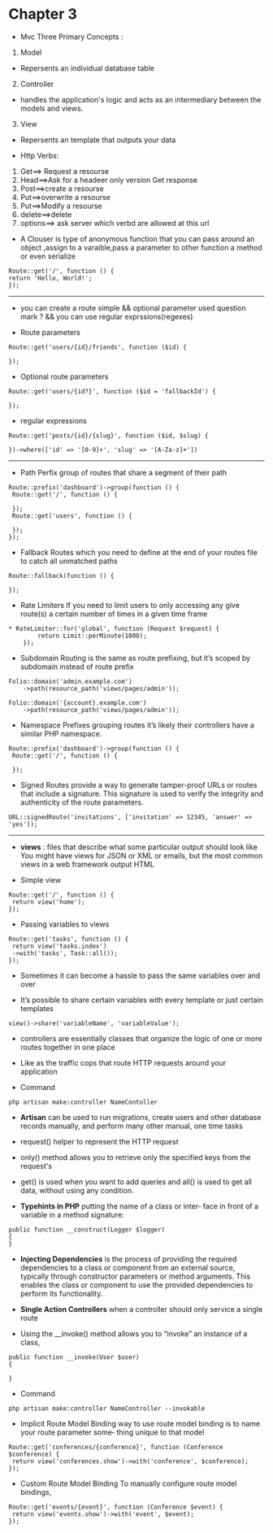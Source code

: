 # Chapter 3
 * Mvc Three Primary Concepts :
1) Model
 * Repersents an individual database table 
2) Controller 
  * handles the application's logic and acts as an intermediary between the models and views.
3) View
  * Repersents an template that outputs your data 

* Http Verbs:

1) Get==> Request a resourse 
2) Head==>Ask for a headeer only version Get response
3) Post==>create a resourse 
4) Put==>overwrite a resourse 
5) Put==>Modify a resourse  
6) delete==>delete
7) options==> ask server which verbd are allowed at this url

* A Clouser is type of anonymous function that you can pass around an object ,assign to a varaible,pass a parameter to other function a method or even serialize 

 ```
Route::get('/', function () {
 return 'Hello, World!';
});

```
_________________________________

* you can create a route simple && optional parameter used question mark ? && you can use regular exprssions(regexes) 
 
* Route parameters
```
Route::get('users/{id}/friends', function ($id) {
 
});

```

* Optional route parameters

```
Route::get('users/{id?}', function ($id = 'fallbackId') {
 
});
```

* regular expressions 
```
Route::get('posts/{id}/{slug}', function ($id, $slug) {
 
})->where(['id' => '[0-9]+', 'slug' => '[A-Za-z]+'])
```
_____________________________________

* Path Perfix 
 group of routes that share a segment of their path
```
Route::prefix('dashboard')->group(function () {
 Route::get('/', function () {
  
 });
 Route::get('users', function () {
  
 });
});
```
* Fallback Routes
  which you need to define
at the end of your routes file to catch all unmatched paths
```
Route::fallback(function () {
     
});
```

* Rate Limiters
If you need to limit users to only accessing any give route(s) a certain number of
times in a given time frame

```
* RateLimiter::for('global', function (Request $request) {
        return Limit::perMinute(1000);
    });
```

* Subdomain Routing is the same as route prefixing, but it’s scoped by subdomain
instead of route prefix

```
Folio::domain('admin.example.com')
    ->path(resource_path('views/pages/admin'));

Folio::domain('{account}.example.com')
    ->path(resource_path('views/pages/admin'));
```

* Namespace Prefixes grouping routes it’s likely their controllers have a similar PHP namespace.

```
Route::prefix('dashboard')->group(function () {
 Route::get('/', function () {
  
 });

```
* Signed Routes
 provide a way to generate tamper-proof URLs or routes that include a signature. This signature is used to verify the integrity and authenticity of the route parameters.

```
URL::signedRoute('invitations', ['invitation' => 12345, 'answer' => 'yes']);
```
_______________________________________
* **views** : files that describe what some particular output should look like
You might have views for JSON or XML or emails, but the most common views in a web framework output HTML

* Simple view
```
Route::get('/', function () {
 return view('home');
});
```

* Passing variables to views
```
Route::get('tasks', function () {
 return view('tasks.index')
 ->with('tasks', Task::all());
});
```
* Sometimes it can become a hassle to pass the same variables over and over

* It’s possible to share certain variables with every template or just certain templates

```
view()->share('variableName', 'variableValue');
```

* controllers are essentially classes that organize the logic of one or more routes together in one place

* Like as the traffic cops that route HTTP requests around
your application

* Command
```
php artisan make:controller NameContoller 
```
* **Artisan** can be used to run migrations, create users and other
database records manually, and perform many other manual, one time tasks

* request() helper to represent the HTTP request
* only() method allows you to retrieve only the specified keys from the request's
* get() is used when you want to add queries and all() is used to get all data, without using any condition.

* **Typehints in PHP** putting the name of a class or inter‐
face in front of a variable in a method signature:
```
public function __construct(Logger $logger) 
{
}
```
* **Injecting Dependencies**
 is the process of providing the required dependencies to a class or component from an external source, typically through constructor parameters or method arguments. This enables the class or component to use the provided dependencies to perform its functionality.

* **Single Action Controllers**
when a controller should only service a single
route
* Using the __invoke() method
allows you to “invoke” an instance of a class,

```
public function __invoke(User $user)
{

}
```
* Command
```
php artisan make:controller NameController --invokable
```
* Implicit Route Model Binding way to use route model binding is to name your route parameter some‐
thing unique to that model

```
Route::get('conferences/{conference}', function (Conference $conference) {
 return view('conferences.show')->with('conference', $conference);
});
```
* Custom Route Model Binding
To manually configure route model bindings,
```
Route::get('events/{event}', function (Conference $event) {
 return view('events.show')->with('event', $event);
});
```

